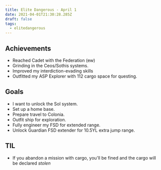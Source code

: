```yaml
---
title: Elite Dangerous - April 1
date: 2021-04-01T21:30:28.285Z
draft: false
tags:
  - elitedangerous
---
```

## Achievements

- Reached Cadet with the Federation (ew)
- Grinding in the Ceos/Sothis systems.
- Improved my interdiction-evading skills
- Outfitted my ASP Explorer with 112 cargo space for questing.

## Goals

- I want to unlock the Sol system.
- Set up a home base.
- Prepare travel to Colonia.
- Outfit ship for exploration.
- Fully engineer my FSD for extended range.
- Unlock Guardian FSD extender for 10.5YL extra jump range.

## TIL

- If you abandon a mission with cargo, you'll be fined and the cargo will be declared *stolen*